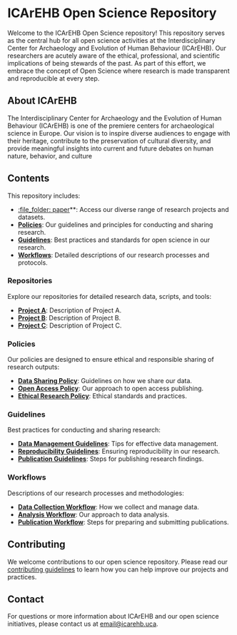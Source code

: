 # ICArEHB Open Science Repository

Welcome to the ICArEHB Open Science repository! This repository serves as the central hub for all open science activities at the Interdisciplinary Center for Archaeology and Evolution of Human Behaviour (ICArEHB). Our researchers are acutely aware of the ethical, professional, and scientific implications of being stewards of the past. As part of this effort, we embrace the concept of Open Science where research is made transparent and reproducible at every step. 

## About ICArEHB

The Interdisciplinary Center for Archaeology and the Evolution of Human Behaviour (ICArEHB) is one of the premiere centers for archaeological science in Europe. Our vision is to inspire diverse audiences to engage with their heritage, contribute to the preservation of cultural diversity, and provide meaningful insights into current and future debates on human nature, behavior, and culture

## Contents

This repository includes:

- [:file\_folder: paper](#repositories)**: Access our diverse range of research projects and datasets.
- **[Policies](#policies)**: Our guidelines and principles for conducting and sharing research.
- **[Guidelines](#guidelines)**: Best practices and standards for open science in our research.
- **[Workflows](#workflows)**: Detailed descriptions of our research processes and protocols.

### Repositories

Explore our repositories for detailed research data, scripts, and tools:
- **[Project A](link-to-project-a)**: Description of Project A.
- **[Project B](link-to-project-b)**: Description of Project B.
- **[Project C](link-to-project-c)**: Description of Project C.

### Policies

Our policies are designed to ensure ethical and responsible sharing of research outputs:
- **[Data Sharing Policy](link-to-data-sharing-policy)**: Guidelines on how we share our data.
- **[Open Access Policy](link-to-open-access-policy)**: Our approach to open access publishing.
- **[Ethical Research Policy](link-to-ethical-research-policy)**: Ethical standards and practices.

### Guidelines

Best practices for conducting and sharing research:
- **[Data Management Guidelines](link-to-data-management-guidelines)**: Tips for effective data management.
- **[Reproducibility Guidelines](link-to-reproducibility-guidelines)**: Ensuring reproducibility in our research.
- **[Publication Guidelines](link-to-publication-guidelines)**: Steps for publishing research findings.

### Workflows

Descriptions of our research processes and methodologies:
- **[Data Collection Workflow](link-to-data-collection-workflow)**: How we collect and manage data.
- **[Analysis Workflow](link-to-analysis-workflow)**: Our approach to data analysis.
- **[Publication Workflow](link-to-publication-workflow)**: Steps for preparing and submitting publications.

## Contributing

We welcome contributions to our open science repository. Please read our [contributing guidelines](link-to-contributing-guidelines) to learn how you can help improve our projects and practices.

## Contact

For questions or more information about ICArEHB and our open science initiatives, please contact us at [email@icarehb.uca](mailto:email@icarehb.uca).
